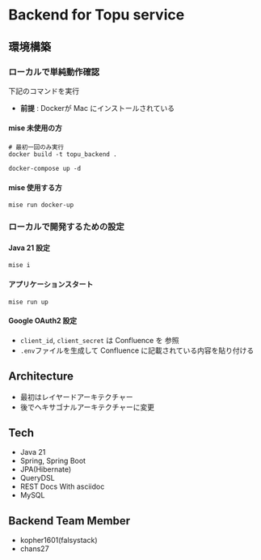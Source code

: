 # Backend for Topu service

## 環境構築
### ローカルで単純動作確認

下記のコマンドを実行
- **前提** : Dockerが Mac にインストールされている
#### mise 未使用の方
```shell
# 最初一回のみ実行
docker build -t topu_backend .
```
```shell
docker-compose up -d
```

#### mise 使用する方

```shell
mise run docker-up
```

### ローカルで開発するための設定
#### Java 21 設定 
```shell
mise i
```

#### アプリケーションスタート
```shell
mise run up
```

#### Google OAuth2 設定
- `client_id`, `client_secret` は Confluence を 参照
- `.env`ファイルを生成して Confluence に記載されている内容を貼り付ける



## Architecture
- 最初はレイヤードアーキテクチャー
- 後でヘキサゴナルアーキテクチャーに変更

## Tech
- Java 21
- Spring, Spring Boot
- JPA(Hibernate)
- QueryDSL
- REST Docs With asciidoc
- MySQL

## Backend Team Member
- kopher1601(falsystack)
- chans27

